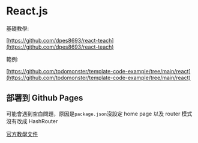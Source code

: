 # React.js

基礎教學:

[https://github.com/dpes8693/react-teach](https://github.com/dpes8693/react-teach)

範例:

[https://github.com/todomonster/template-code-example/tree/main/react](https://github.com/todomonster/template-code-example/tree/main/react)


## 部署到 Github Pages

可能會遇到空白問題，原因是`package.json`沒設定 home page 以及  router 模式沒有改成 HashRouter 

[官方教學文件](https://create-react-app.dev/docs/deployment/)

